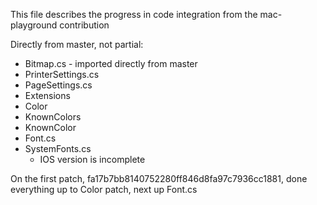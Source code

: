 This file describes the progress in code integration from the mac-playground contribution

Directly from master, not partial:

* Bitmap.cs - imported directly from master
* PrinterSettings.cs 
* PageSettings.cs
* Extensions
* Color
* KnownColors
* KnownColor
* Font.cs
* SystemFonts.cs
	- IOS version is incomplete 

On the first patch, fa17b7bb8140752280ff846d8fa97c7936cc1881, done everything up to
Color patch, next up Font.cs
